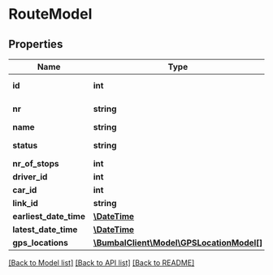 # RouteModel

## Properties
Name | Type | Description | Notes
------------ | ------------- | ------------- | -------------
**id** | **int** | Unique Identifier | 
**nr** | **string** | Alternative Identifier | [optional] 
**name** | **string** | Description | [optional] 
**status** | **string** | Route Status | [optional] 
**nr_of_stops** | **int** |  | [optional] 
**driver_id** | **int** |  | [optional] 
**car_id** | **int** |  | [optional] 
**link_id** | **string** |  | [optional] 
**earliest_date_time** | [**\DateTime**](\DateTime.md) |  | [optional] 
**latest_date_time** | [**\DateTime**](\DateTime.md) |  | [optional] 
**gps_locations** | [**\BumbalClient\Model\GPSLocationModel[]**](GPSLocationModel.md) |  | [optional] 

[[Back to Model list]](../README.md#documentation-for-models) [[Back to API list]](../README.md#documentation-for-api-endpoints) [[Back to README]](../README.md)


